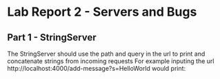 # Lab Report 2 - Servers and Bugs
## Part 1 - StringServer 
The StringServer should use the path and query in the url to print and concatenate strings from incoming requests
For example inputing the url http://localhost:4000/add-message?s=HelloWorld would print:

